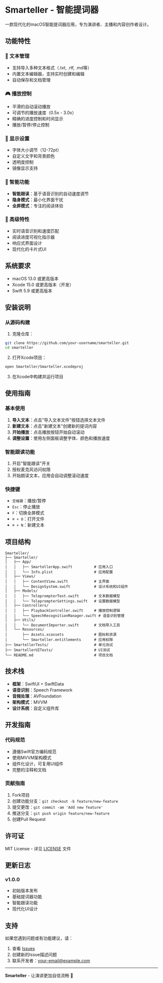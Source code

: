# Smarteller - 智能提词器

一款现代化的macOS智能提词器应用，专为演讲者、主播和内容创作者设计。

## 功能特性

### 📝 文本管理
- 支持导入多种文本格式（.txt, .rtf, .md等）
- 内置文本编辑器，支持实时创建和编辑
- 自动保存和文档管理

### 🎮 播放控制
- 平滑的自动滚动播放
- 可调节的播放速度（0.5x - 3.0x）
- 精确的进度控制和时间显示
- 播放/暂停/停止控制

### 🎨 显示设置
- 字体大小调节（12-72pt）
- 自定义文字和背景颜色
- 透明度控制
- 镜像显示支持

### 🧠 智能功能
- **智能跟读**：基于语音识别的自动速度调节
- **隐身模式**：最小化界面干扰
- **全屏模式**：专注的阅读体验

### 🎯 高级特性
- 实时语音识别和速度匹配
- 阅读进度可视化指示器
- 响应式界面设计
- 现代化的卡片式UI

## 系统要求

- macOS 13.0 或更高版本
- Xcode 15.0 或更高版本（开发）
- Swift 5.9 或更高版本

## 安装说明

### 从源码构建

1. 克隆仓库：
```bash
git clone https://github.com/your-username/smarteller.git
cd smarteller
```

2. 打开Xcode项目：
```bash
open Smarteller/Smarteller.xcodeproj
```

3. 在Xcode中构建并运行项目

## 使用指南

### 基本使用

1. **导入文本**：点击"导入文本文件"按钮选择文本文件
2. **新建文本**：点击"新建文本"创建新的提词内容
3. **开始播放**：点击播放按钮开始自动滚动
4. **调整设置**：使用左侧面板调整字体、颜色和播放速度

### 智能跟读功能

1. 开启"智能跟读"开关
2. 授权麦克风访问权限
3. 开始朗读文本，应用会自动调整滚动速度

### 快捷键

- `空格键`：播放/暂停
- `Esc`：停止播放
- `F`：切换全屏模式
- `⌘ + O`：打开文件
- `⌘ + N`：新建文本

## 项目结构

```
Smarteller/
├── Smarteller/
│   ├── App/
│   │   ├── SmartellerApp.swift          # 应用入口
│   │   └── Info.plist                   # 应用配置
│   ├── Views/
│   │   ├── ContentView.swift            # 主界面
│   │   └── DesignSystem.swift           # 设计系统和UI组件
│   ├── Models/
│   │   ├── TeleprompterText.swift       # 文本数据模型
│   │   └── TeleprompterSettings.swift   # 设置数据模型
│   ├── Controllers/
│   │   ├── PlaybackController.swift     # 播放控制逻辑
│   │   └── SpeechRecognitionManager.swift # 语音识别管理
│   ├── Utils/
│   │   └── DocumentImporter.swift       # 文档导入工具
│   └── Resources/
│       ├── Assets.xcassets              # 图标和资源
│       └── Smarteller.entitlements      # 应用权限
├── SmartellerTests/                     # 单元测试
├── SmartellerUITests/                   # UI测试
└── README.md                            # 项目文档
```

## 技术栈

- **框架**：SwiftUI + SwiftData
- **语音识别**：Speech Framework
- **音频处理**：AVFoundation
- **架构模式**：MVVM
- **设计系统**：自定义组件库

## 开发指南

### 代码规范

- 遵循Swift官方编码规范
- 使用MVVM架构模式
- 组件化设计，可复用UI组件
- 完整的注释和文档

### 贡献指南

1. Fork项目
2. 创建功能分支：`git checkout -b feature/new-feature`
3. 提交更改：`git commit -am 'Add new feature'`
4. 推送分支：`git push origin feature/new-feature`
5. 创建Pull Request

## 许可证

MIT License - 详见 [LICENSE](LICENSE) 文件

## 更新日志

### v1.0.0
- 初始版本发布
- 基础提词器功能
- 智能跟读功能
- 现代化UI设计

## 支持

如果您遇到问题或有功能建议，请：

1. 查看 [Issues](https://github.com/your-username/smarteller/issues)
2. 创建新的Issue描述问题
3. 联系开发者：your-email@example.com

---

**Smarteller** - 让演讲更加自信流畅 🎯